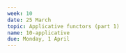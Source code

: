```yaml
---
week: 10
date: 25 March
topic: Applicative functors (part 1)
name: 10-applicative
due: Monday, 1 April
---
```

